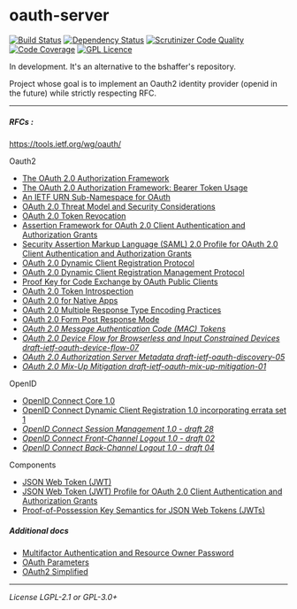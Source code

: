 # oauth-server

[![Build Status](https://travis-ci.org/php-guard/oauth-server.svg?branch=master)](https://travis-ci.org/php-guard/oauth-server)
[![Dependency Status](https://www.versioneye.com/user/projects/5b01989f0fb24f52bea0898e/badge.svg?style=flat-square)](https://www.versioneye.com/user/projects/5b01989f0fb24f52bea0898e)
[![Scrutinizer Code Quality](https://scrutinizer-ci.com/g/php-guard/oauth-server/badges/quality-score.png?b=master)](https://scrutinizer-ci.com/g/php-guard/oauth-server/?branch=master)
[![Code Coverage](https://scrutinizer-ci.com/g/php-guard/oauth-server/badges/coverage.png?b=master)](https://scrutinizer-ci.com/g/php-guard/oauth-server/?branch=master)
[![GPL Licence](https://badges.frapsoft.com/os/gpl/gpl.png?v=103)](https://opensource.org/licenses/GPL-3.0/)



In development. It's an alternative to the bshaffer's repository.

Project whose goal is to implement an Oauth2 identity provider (openid in the future) while strictly respecting RFC.


---
##### RFCs :

https://tools.ietf.org/wg/oauth/

Oauth2

* [The OAuth 2.0 Authorization Framework](https://tools.ietf.org/html/rfc6749)
* [The OAuth 2.0 Authorization Framework: Bearer Token Usage](https://tools.ietf.org/html/rfc6750)
* [An IETF URN Sub-Namespace for OAuth](https://tools.ietf.org/html/rfc6755)
* [OAuth 2.0 Threat Model and Security Considerations](https://tools.ietf.org/html/rfc6819)
* [OAuth 2.0 Token Revocation](https://tools.ietf.org/html/rfc7009)
* [Assertion Framework for OAuth 2.0 Client Authentication and Authorization Grants](https://tools.ietf.org/html/rfc7521)
* [Security Assertion Markup Language (SAML) 2.0 Profile for OAuth 2.0 Client Authentication and Authorization Grants](https://tools.ietf.org/html/rfc7522)
* [OAuth 2.0 Dynamic Client Registration Protocol](https://tools.ietf.org/html/rfc7591)
* [OAuth 2.0 Dynamic Client Registration Management Protocol](https://tools.ietf.org/html/rfc7592)
* [Proof Key for Code Exchange by OAuth Public Clients](https://tools.ietf.org/html/rfc7636)
* [OAuth 2.0 Token Introspection](https://tools.ietf.org/html/rfc7662)
* [OAuth 2.0 for Native Apps](https://tools.ietf.org/html/rfc8252)
* [OAuth 2.0 Multiple Response Type Encoding Practices](http://openid.net/specs/oauth-v2-multiple-response-types-1_0.html)
* [OAuth 2.0 Form Post Response Mode](http://openid.net/specs/oauth-v2-form-post-response-mode-1_0.html)
* _[OAuth 2.0 Message Authentication Code (MAC) Tokens](https://tools.ietf.org/html/draft-ietf-oauth-v2-http-mac-05)_
* _[OAuth 2.0 Device Flow for Browserless and Input Constrained Devices
                        draft-ietf-oauth-device-flow-07](https://tools.ietf.org/html/draft-ietf-oauth-device-flow-07)_
* _[OAuth 2.0 Authorization Server Metadata
                         draft-ietf-oauth-discovery-05](https://tools.ietf.org/html/draft-ietf-oauth-discovery-05)_
* _[OAuth 2.0 Mix-Up Mitigation
                     draft-ietf-oauth-mix-up-mitigation-01](https://tools.ietf.org/html/draft-ietf-oauth-mix-up-mitigation-01)_      
     
                         
OpenID

* [OpenID Connect Core 1.0](http://openid.net/specs/openid-connect-core-1_0.html)
* [OpenID Connect Dynamic Client Registration 1.0 incorporating errata set 1](http://openid.net/specs/openid-connect-registration-1_0.html)
* _[OpenID Connect Session Management 1.0 - draft 28](http://openid.net/specs/openid-connect-session-1_0.html)_
* _[OpenID Connect Front-Channel Logout 1.0 - draft 02](http://openid.net/specs/openid-connect-frontchannel-1_0.html)_
* _[OpenID Connect Back-Channel Logout 1.0 - draft 04](http://openid.net/specs/openid-connect-backchannel-1_0.html)_


Components

* [JSON Web Token (JWT)](https://tools.ietf.org/html/rfc7519)
* [JSON Web Token (JWT) Profile for OAuth 2.0 Client Authentication and Authorization Grants](https://tools.ietf.org/html/rfc7523)
* [Proof-of-Possession Key Semantics for JSON Web Tokens (JWTs)](https://tools.ietf.org/html/rfc7800)

##### Additional docs

* [Multifactor Authentication and Resource Owner Password](https://auth0.com/docs/api-auth/tutorials/multifactor-resource-owner-password)
* [OAuth Parameters](https://www.iana.org/assignments/oauth-parameters/oauth-parameters.xhtml)
* [OAuth2 Simplified](https://aaronparecki.com/oauth-2-simplified/)
---

_License LGPL-2.1 or GPL-3.0+_
